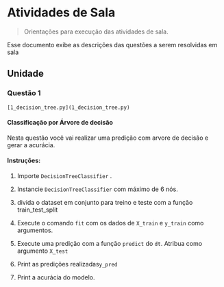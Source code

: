 # Atividades de Sala
> Orientações para execução das atividades de sala.

Esse documento exibe as descrições das questões a serem resolvidas em sala

##  Unidade 

### Questão 1

```[1_decision_tree.py](1_decision_tree.py)```

#### Classificação por Árvore de decisão

Nesta questão você vai realizar uma predição com arvore de decisão e gerar a acurácia.
#### Instruções:

1)  Importe `` DecisionTreeClassifier `` .
   
2)  Instancie  ``DecisionTreeClassifier`` com máximo de 6 nós. 

3)  divida o dataset em conjunto para treino e teste com a função train_test_split
4) Execute o comando ``fit`` com os dados de ``X_train`` e ``y_train`` como argumentos.
6) Execute uma predição com a função ``predict`` do ``dt``. Atribua como argumento ``X_test``
7) Print as predições realizadas``y_pred``
8) Print a acurácia do modelo.


